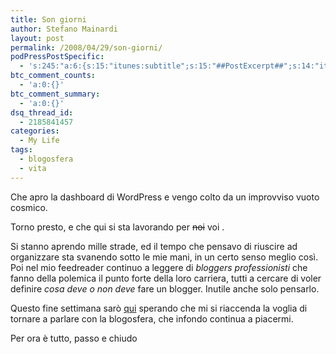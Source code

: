 ```yaml
---
title: Son giorni
author: Stefano Mainardi
layout: post
permalink: /2008/04/29/son-giorni/
podPressPostSpecific:
  - 's:245:"a:6:{s:15:"itunes:subtitle";s:15:"##PostExcerpt##";s:14:"itunes:summary";s:15:"##PostExcerpt##";s:15:"itunes:keywords";s:17:"##WordPressCats##";s:13:"itunes:author";s:10:"##Global##";s:15:"itunes:explicit";s:2:"No";s:12:"itunes:block";s:2:"No";}";'
btc_comment_counts:
  - 'a:0:{}'
btc_comment_summary:
  - 'a:0:{}'
dsq_thread_id:
  - 2185841457
categories:
  - My Life
tags:
  - blogosfera
  - vita
---
```

Che apro la dashboard di WordPress e vengo colto da un improvviso vuoto cosmico.

Torno presto, e che qui si sta lavorando per <strike>noi</strike> voi .

Si stanno aprendo mille strade, ed il tempo che pensavo di riuscire ad organizzare sta svanendo sotto le mie mani, in un certo senso meglio così. Poi nel mio feedreader continuo a leggere di *bloggers professionisti* che fanno della polemica il punto forte della loro carriera, tutti a cercare di voler definire *cosa deve o non deve* fare un blogger. Inutile anche solo pensarlo.

Questo fine settimana sarò <a href="http://www.materacamp.org" target="_blank">qui</a> sperando che mi si riaccenda la voglia di tornare a parlare con la blogosfera, che infondo continua a piacermi.

Per ora è tutto, passo e chiudo